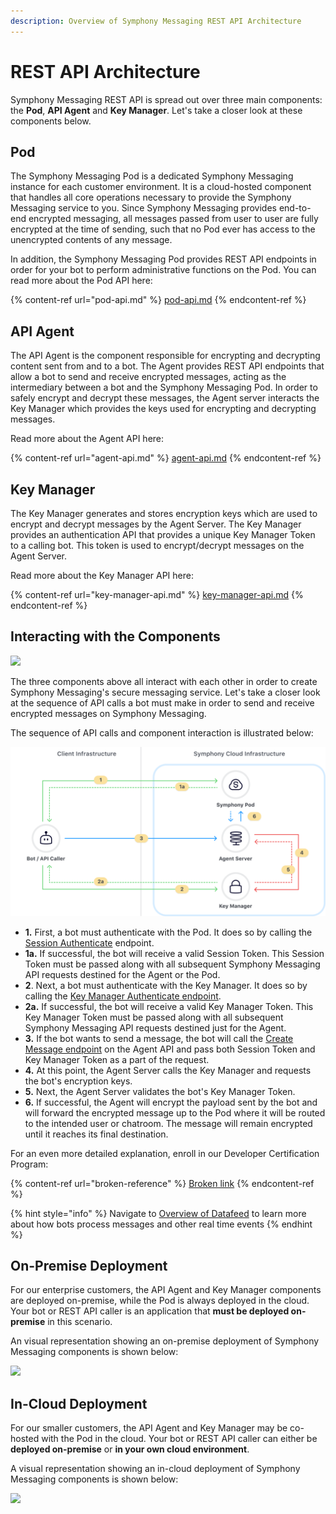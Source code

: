 ```yaml
---
description: Overview of Symphony Messaging REST API Architecture
---
```


# REST API Architecture

Symphony Messaging REST API is spread out over three main components: the **Pod**, **API Agent** and **Key Manager**. Let's take a closer look at these components below.

## Pod <img src="../../.gitbook/assets/Symphony Pod.png" alt="" data-size="line">&#x20;

The Symphony Messaging Pod is a dedicated Symphony Messaging instance for each customer environment. It is a cloud-hosted component that handles all core operations necessary to provide the Symphony Messaging service to you. Since Symphony Messaging provides end-to-end encrypted messaging, all messages passed from user to user are fully encrypted at the time of sending, such that no Pod ever has access to the unencrypted contents of any message.

In addition, the Symphony Messaging Pod provides REST API endpoints in order for your bot to perform administrative functions on the Pod. You can read more about the Pod API here:

{% content-ref url="pod-api.md" %}
[pod-api.md](pod-api.md)
{% endcontent-ref %}

## API Agent

The API Agent is the component responsible for encrypting and decrypting content sent from and to a bot. The Agent provides REST API endpoints that allow a bot to send and receive encrypted messages, acting as the intermediary between a bot and the Symphony Messaging Pod. In order to safely encrypt and decrypt these messages, the Agent server interacts the Key Manager which provides the keys used for encrypting and decrypting messages.

Read more about the Agent API here:

{% content-ref url="agent-api.md" %}
[agent-api.md](agent-api.md)
{% endcontent-ref %}

## Key Manager

The Key Manager generates and stores encryption keys which are used to encrypt and decrypt messages by the Agent Server. The Key Manager provides an authentication API that provides a unique Key Manager Token to a calling bot. This token is used to encrypt/decrypt messages on the Agent Server.

Read more about the Key Manager API here:

{% content-ref url="key-manager-api.md" %}
[key-manager-api.md](key-manager-api.md)
{% endcontent-ref %}

## Interacting with the Components

![](<../../.gitbook/assets/Bot Component Interaction@3x.svg>)

The three components above all interact with each other in order to create Symphony Messaging's secure messaging service. Let's take a closer look at the sequence of API calls a bot must make in order to send and receive encrypted messages on Symphony Messaging.

The sequence of API calls and component interaction is illustrated below:

![](<../../.gitbook/assets/Bot Message Workflow@3x (1).svg>)



* &#x20;**1.** First, a bot must authenticate with the Pod. It does so by calling the[ Session Authenticate](https://developers.symphony.com/restapi/main/bot-authentication/rsa-session-authenticate) endpoint.
* **1a.** If successful, the bot will receive a valid Session Token. This Session Token must be passed along with all subsequent Symphony Messaging API requests destined for the Agent or the Pod.
* **2**.  Next, a bot must authenticate with the Key Manager. It does so by calling the [Key Manager Authenticate endpoint](https://developers.symphony.com/restapi/main/bot-authentication/rsa-key-manager-authenticate).&#x20;
* **2a.** If successful, the bot will receive a valid Key Manager Token. This Key Manager Token must be passed along with all subsequent Symphony Messaging API requests destined just for the Agent.
* **3.**  If the bot wants to send a message, the bot will call the [Create Message endpoint](https://developers.symphony.com/restapi/main/messages/create-message-v4) on the Agent API and pass both Session Token and Key Manager Token as a part of the request.
* **4.** At this point, the Agent Server calls the Key Manager and requests the bot's encryption keys. &#x20;
* **5.**  Next, the Agent Server validates the bot's Key Manager Token.
* **6.**  If successful, the Agent will encrypt the payload sent by the bot and will forward the encrypted message up to the Pod where it will be routed to the intended user or chatroom.  The message will remain encrypted until it reaches its final destination.

For an even more detailed explanation, enroll in our Developer Certification Program:

{% content-ref url="broken-reference" %}
[Broken link](broken-reference)
{% endcontent-ref %}

{% hint style="info" %}
Navigate to [Overview of Datafeed](rest-api-architecture.md) to learn more about how bots process messages and other real time events
{% endhint %}

## On-Premise Deployment

For our enterprise customers, the API Agent and Key Manager components are deployed on-premise, while the Pod is always deployed in the cloud. Your bot or REST API caller is an application that **must be deployed on-premise** in this scenario.

An visual representation showing an on-premise deployment of Symphony Messaging components is shown below:

![](<../../.gitbook/assets/On-Prem Based Deployment@3x.svg>)

## In-Cloud Deployment

For our smaller customers, the API Agent and Key Manager may be co-hosted with the Pod in the cloud. Your bot or REST API caller can either be **deployed on-premise** or **in your own cloud environment**.

A visual representation showing an in-cloud deployment of Symphony Messaging components is shown below:

![](<../../.gitbook/assets/Cloud Based Deployment@3x.svg>)
